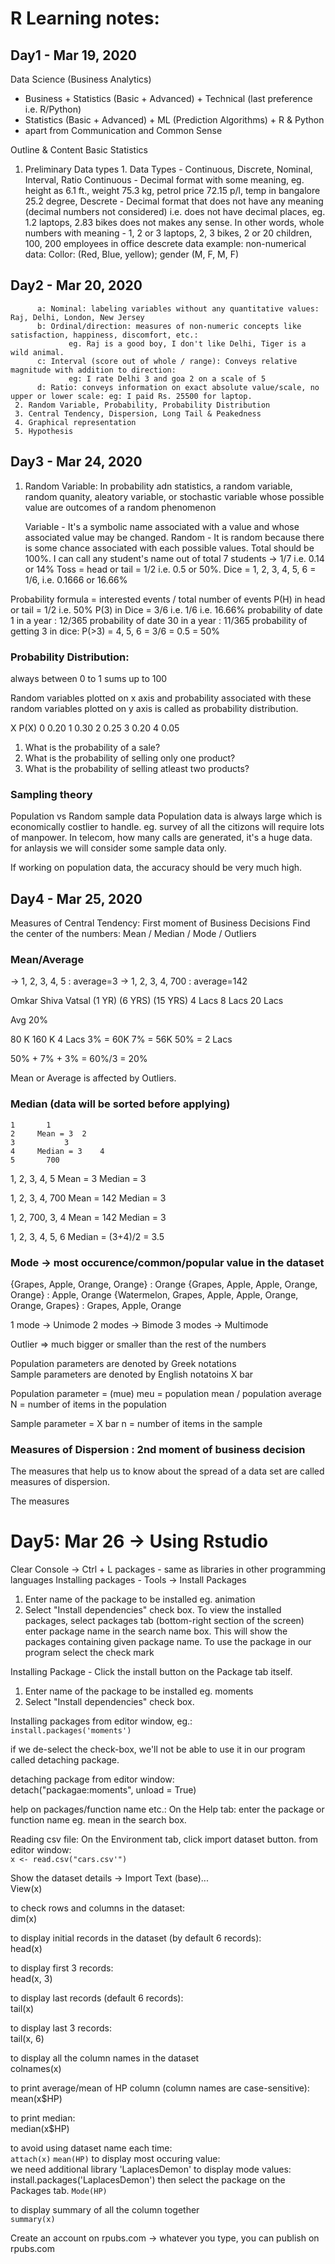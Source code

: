 # R Learning notes:

## Day1 - Mar 19, 2020
   Data Science (Business Analytics)
   * Business + Statistics (Basic + Advanced) + Technical (last preference i.e. R/Python)
   * Statistics (Basic + Advanced)  + ML (Prediction Algorithms) + R & Python
   * apart from Communication and Common Sense

   Outline & Content Basic Statistics
   1. Preliminary Data types
     1. Data Types - Continuous, Discrete, Nominal, Interval, Ratio
         Continuous - Decimal format with some meaning, eg. height as 6.1 ft., weight 75.3 kg, petrol price 72.15 p/l, temp in bangalore 25.2 degree, 
         Descrete - Decimal format that does not have any meaning (decimal numbers not considered) i.e. does not have decimal places, eg. 1.2 laptops, 2.83 bikes does not makes any sense.
             In other words, whole numbers with meaning - 1, 2  or 3 laptops, 2, 3 bikes, 2 or 20 children, 100, 200 employees in office
                           descrete data example:
                           non-numerical data:
                                 Collor: (Red, Blue, yellow); gender (M, F, M, F)
## Day2 - Mar 20, 2020
          a: Nominal: labeling variables without any quantitative values: Raj, Delhi, London, New Jersey
          b: Ordinal/direction: measures of non-numeric concepts like satisfaction, happiness, discomfort, etc.: 
                 eg. Raj is a good boy, I don't like Delhi, Tiger is a wild animal.
          c: Interval (score out of whole / range): Conveys relative magnitude with addition to direction: 
                 eg: I rate Delhi 3 and goa 2 on a scale of 5
          d: Ratio: conveys information on exact absolute value/scale, no upper or lower scale: eg: I paid Rs. 25500 for laptop.
     2. Random Variable, Probability, Probability Distribution
     3. Central Tendency, Dispersion, Long Tail & Peakedness
     4. Graphical representation
     5. Hypothesis


## Day3 - Mar 24, 2020
1. Random Variable: In probability adn statistics, a random variable, random quanity, aleatory variable, or stochastic variable whose possible value are outcomes of a random phenomenon

    Variable - It's a symbolic name associated with a value and whose associated value may be changed.
    Random - It is random because there is some chance associated with each possible values. Total should be 100%.
       I can call any student's name out of total 7 students -> 1/7 i.e. 0.14 or 14%
       Toss = head or tail = 1/2 i.e. 0.5 or 50%.
       Dice = 1, 2, 3, 4, 5, 6 = 1/6, i.e. 0.1666 or 16.66%

Probability formula = interested events / total number of events
  P(H) in head or tail = 1/2 i.e. 50%
  P(3) in Dice = 3/6 i.e. 1/6 i.e. 16.66%
  probability of date 1 in a year : 12/365
  probability of date 30 in a year : 11/365
  probability of getting 3 in dice: P(>3) = 4, 5, 6 = 3/6 = 0.5 = 50%

### Probability Distribution:
   always between 0 to 1
   sums up to 100

Random variables plotted on x axis and probability associated with these random variables plotted on y axis is called as probability distribution.

X	P(X)
0	0.20
1	0.30
2	0.25
3	0.20
4	0.05

1. What is the probability of a sale?
2. What is the probability of selling only one product?
3. What is the probability of selling atleast two products?

### Sampling theory
Population vs Random sample data
Population data is always large which is economically costlier to handle.
 eg. survey of all the citizons will require lots of manpower.
In telecom, how many calls are generated, it's a huge data. for anlaysis we will consider some sample data only.

If working on population data, the accuracy should be very much high.

## Day4 - Mar 25, 2020
Measures of Central Tendency: First moment of Business Decisions
Find the center of the numbers: Mean / Median / Mode / Outliers

### Mean/Average

 -> 1, 2, 3, 4, 5 : average=3
 -> 1, 2, 3, 4, 700 : average=142


Omkar		Shiva		Vatsal
(1 YR)		(6 YRS)		(15 YRS)
4 Lacs		8 Lacs		20 Lacs

Avg 20%

80 K		160 K		4 Lacs
				3% = 60K
		7% = 56K
50% = 2 Lacs

50% + 7% + 3% = 60%/3 = 20%

Mean or Average is affected by Outliers.

### Median (data will be sorted before applying)

	1		1
	2     Mean = 3	2
	3     		3
	4     Median = 3	4
	5		700
1, 2, 3, 4, 5
Mean = 3
Median = 3

1, 2, 3, 4, 700
Mean = 142
Median = 3

1, 2, 700, 3, 4
Mean = 142
Median = 3

1, 2, 3, 4, 5, 6
Median = (3+4)/2 = 3.5

### Mode -> most occurence/common/popular value in the dataset
{Grapes, Apple, Orange, Orange}			: Orange
{Grapes, Apple, Apple, Orange, Orange}			: Apple, Orange
{Watermelon, Grapes, Apple, Apple, Orange, Orange, Grapes}	: Grapes, Apple, Orange

1 mode  -> Unimode
2 modes -> Bimode
3 modes -> Multimode

Outlier => much bigger or smaller than the rest of the numbers

Population parameters are denoted by Greek notations	
Sample 	 parameters are denoted by English notatoins 	X bar

Population parameter = (mue)
meu = population mean / population average
N = number of items in the population

Sample parameter = X bar
n = number of items in the sample

### Measures of Dispersion : 2nd moment of business decision
The measures that help us to know about the spread of a data set are called measures of dispersion.

The measures 


# Day5: Mar 26 -> Using Rstudio
Clear Console -> Ctrl + L
packages - same as libraries in other programming languages
Installing packages - Tools -> Install Packages
   1. Enter name of the package to be installed eg. animation
   2. Select "Install dependencies" check box.
To view the installed packages, select packages tab (bottom-right section of the screen)
   enter package name in the search name box. This will show the packages containing given package name.
To use the package in our program select the check mark

Installing Package - Click the install button on the Package tab itself.
   1. Enter name of the package to be installed eg. moments
   2. Select "Install dependencies" check box.

Installing packages from editor window, eg.:<br/>
   ```install.packages('moments')```

if we de-select the check-box, we'll not be able to use it in our program called detaching package.

detaching package from editor window:<br/>
   detach("packagae:moments", unload = True)

help on packages/function name etc.:
   On the Help tab: enter the package  or function name eg. mean in the search box.

Reading csv file:
   On the Environment tab, click import dataset button.
from editor window:<br/>
   ```x <- read.csv("cars.csv'")```

Show the dataset details -> Import Text (base)...<br/>
   View(x)

to check rows and columns in the dataset:<br/>
   dim(x)

to display initial records in the dataset (by default 6 records):<br/>
   head(x)

to display first 3 records:<br/>
   head(x, 3)

to display last records (default 6 records):<br/>
  tail(x)

to display last 3 records:<br/>
  tail(x, 6)

to display all the column names in the dataset<br/>
  colnames(x)

to print average/mean of HP column (column names are case-sensitive):<br/>
  mean(x$HP)

to print median:<br/>
  median(x$HP)

to avoid using dataset name each time:<br/>
```attach(x)```
```mean(HP)```
to display most occuring value:<br/>
  we need additional library 'LaplacesDemon' to display mode values:<br/>
  install.packages('LaplacesDemon')
  then select the package on the Packages tab.
  ```Mode(HP)```

to display summary of all the column together<br/>
  ```summary(x)```

Create an account on rpubs.com -> whatever you type, you can publish on rpubs.com


  
